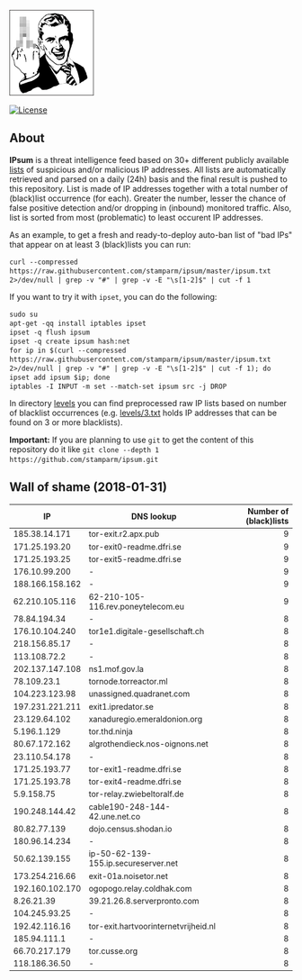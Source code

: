 ![Logo](logo.png)

[![License](https://img.shields.io/badge/license-Public_domain-red.svg)](https://wiki.creativecommons.org/wiki/Public_domain)

About
----

**IPsum** is a threat intelligence feed based on 30+ different publicly available [lists](https://github.com/stamparm/maltrail) of suspicious and/or malicious IP addresses. All lists are automatically retrieved and parsed on a daily (24h) basis and the final result is pushed to this repository. List is made of IP addresses together with a total number of (black)list occurrence (for each). Greater the number, lesser the chance of false positive detection and/or dropping in (inbound) monitored traffic. Also, list is sorted from most (problematic) to least occurent IP addresses.

As an example, to get a fresh and ready-to-deploy auto-ban list of "bad IPs" that appear on at least 3 (black)lists you can run:

```
curl --compressed https://raw.githubusercontent.com/stamparm/ipsum/master/ipsum.txt 2>/dev/null | grep -v "#" | grep -v -E "\s[1-2]$" | cut -f 1
```

If you want to try it with `ipset`, you can do the following:

```
sudo su
apt-get -qq install iptables ipset
ipset -q flush ipsum
ipset -q create ipsum hash:net
for ip in $(curl --compressed https://raw.githubusercontent.com/stamparm/ipsum/master/ipsum.txt 2>/dev/null | grep -v "#" | grep -v -E "\s[1-2]$" | cut -f 1); do ipset add ipsum $ip; done
iptables -I INPUT -m set --match-set ipsum src -j DROP
```

In directory [levels](levels) you can find preprocessed raw IP lists based on number of blacklist occurrences (e.g. [levels/3.txt](levels/3.txt) holds IP addresses that can be found on 3 or more blacklists).

**Important:** If you are planning to use `git` to get the content of this repository do it like `git clone --depth 1 https://github.com/stamparm/ipsum.git`

Wall of shame (2018-01-31)
----

|IP|DNS lookup|Number of (black)lists|
|---|---|--:|
185.38.14.171|tor-exit.r2.apx.pub|9
171.25.193.20|tor-exit0-readme.dfri.se|9
171.25.193.25|tor-exit5-readme.dfri.se|9
176.10.99.200|-|9
188.166.158.162|-|9
62.210.105.116|62-210-105-116.rev.poneytelecom.eu|9
78.84.194.34|-|8
176.10.104.240|tor1e1.digitale-gesellschaft.ch|8
218.156.85.17|-|8
113.108.72.2|-|8
202.137.147.108|ns1.mof.gov.la|8
78.109.23.1|tornode.torreactor.ml|8
104.223.123.98|unassigned.quadranet.com|8
197.231.221.211|exit1.ipredator.se|8
23.129.64.102|xanaduregio.emeraldonion.org|8
5.196.1.129|tor.thd.ninja|8
80.67.172.162|algrothendieck.nos-oignons.net|8
23.110.54.178|-|8
171.25.193.77|tor-exit1-readme.dfri.se|8
171.25.193.78|tor-exit4-readme.dfri.se|8
5.9.158.75|tor-relay.zwiebeltoralf.de|8
190.248.144.42|cable190-248-144-42.une.net.co|8
80.82.77.139|dojo.census.shodan.io|8
180.96.14.234|-|8
50.62.139.155|ip-50-62-139-155.ip.secureserver.net|8
173.254.216.66|exit-01a.noisetor.net|8
192.160.102.170|ogopogo.relay.coldhak.com|8
8.26.21.39|39.21.26.8.serverpronto.com|8
104.245.93.25|-|8
192.42.116.16|tor-exit.hartvoorinternetvrijheid.nl|8
185.94.111.1|-|8
66.70.217.179|tor.cusse.org|8
118.186.36.50|-|8
